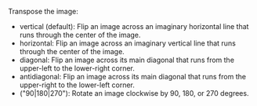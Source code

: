 Transpose the image:

- vertical (default): Flip an image across an imaginary horizontal line that runs through the center of the image.
- horizontal: Flip an image across an imaginary vertical line that runs through the center of the image.
- diagonal: Flip an image across its main diagonal that runs from the upper-left to the lower-right corner.
- antidiagonal: Flip an image across its main diagonal that runs from the upper-right to the lower-left corner.
- ("90|180|270"): Rotate an image clockwise by 90, 180, or 270 degrees.